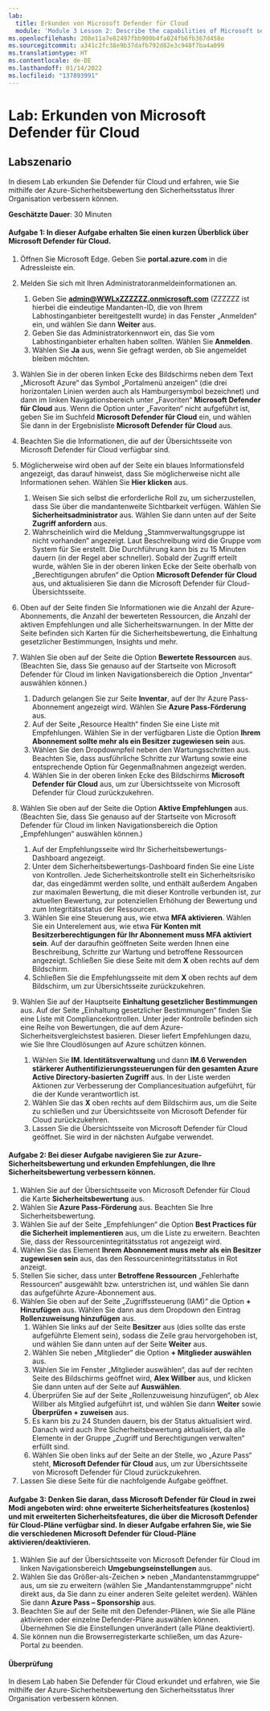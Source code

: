 ```yaml
---
lab:
  title: Erkunden von Microsoft Defender für Cloud
  module: 'Module 3 Lesson 2: Describe the capabilities of Microsoft security solutions: Describe security management capabilities of Azure'
ms.openlocfilehash: 208e11a7e82497fbb900b4fa024fb6fb367d458e
ms.sourcegitcommit: a341c2fc38e9b37dafb792d82e3c948f7ba4a099
ms.translationtype: HT
ms.contentlocale: de-DE
ms.lasthandoff: 01/14/2022
ms.locfileid: "137893991"
---
```

# <a name="lab-explore-microsoft-defender-for-cloud"></a>Lab: Erkunden von Microsoft Defender für Cloud

## <a name="lab-scenario"></a>Labszenario
In diesem Lab erkunden Sie Defender für Cloud und erfahren, wie Sie mithilfe der Azure-Sicherheitsbewertung den Sicherheitsstatus Ihrer Organisation verbessern können.

**Geschätzte Dauer**: 30 Minuten

#### <a name="task-1-in-this-task-you-will-take-a-brief-tour-of-microsoft-defender-for-cloud"></a>Aufgabe 1: In dieser Aufgabe erhalten Sie einen kurzen Überblick über Microsoft Defender für Cloud.
1.  Öffnen Sie Microsoft Edge. Geben Sie **portal.azure.com** in die Adressleiste ein.

1. Melden Sie sich mit Ihren Administratoranmeldeinformationen an.
    1. Geben Sie **admin@WWLxZZZZZZ.onmicrosoft.com** (ZZZZZZ ist hierbei die eindeutige Mandanten-ID, die von Ihrem Labhostinganbieter bereitgestellt wurde) in das Fenster „Anmelden“ ein, und wählen Sie dann **Weiter** aus.
    1. Geben Sie das Administratorkennwort ein, das Sie vom Labhostinganbieter erhalten haben sollten. Wählen Sie **Anmelden**.
    1. Wählen Sie **Ja** aus, wenn Sie gefragt werden, ob Sie angemeldet bleiben möchten.

1. Wählen Sie in der oberen linken Ecke des Bildschirms neben dem Text „Microsoft Azure“ das Symbol „Portalmenü anzeigen“ (die drei horizontalen Linien werden auch als Hamburgersymbol bezeichnet) und dann im linken Navigationsbereich unter „Favoriten“ **Microsoft Defender für Cloud** aus.  Wenn die Option unter „Favoriten“ nicht aufgeführt ist, geben Sie im Suchfeld **Microsoft Defender für Cloud** ein, und wählen Sie dann in der Ergebnisliste **Microsoft Defender für Cloud** aus.

1. Beachten Sie die Informationen, die auf der Übersichtsseite von Microsoft Defender für Cloud verfügbar sind.  

1. Möglicherweise wird oben auf der Seite ein blaues Informationsfeld angezeigt, das darauf hinweist, dass Sie möglicherweise nicht alle Informationen sehen.  Wählen Sie **Hier klicken** aus.
    1. Weisen Sie sich selbst die erforderliche Roll zu, um sicherzustellen, dass Sie über die mandantenweite Sichtbarkeit verfügen.  Wählen Sie **Sicherheitsadministrator** aus. Wählen Sie dann unten auf der Seite **Zugriff anfordern** aus.
    1. Wahrscheinlich wird die Meldung „Stammverwaltungsgruppe ist nicht vorhanden“ angezeigt.  Laut Beschreibung wird die Gruppe vom System für Sie erstellt.  Die Durchführung kann bis zu 15 Minuten dauern (in der Regel aber schneller).  Sobald der Zugriff erteilt wurde, wählen Sie in der oberen linken Ecke der Seite oberhalb von „Berechtigungen abrufen“ die Option **Microsoft Defender für Cloud** aus, und aktualisieren Sie dann die Microsoft Defender für Cloud-Übersichtsseite.

1. Oben auf der Seite finden Sie Informationen wie die Anzahl der Azure-Abonnements, die Anzahl der bewerteten Ressourcen, die Anzahl der aktiven Empfehlungen und alle Sicherheitswarnungen.  In der Mitte der Seite befinden sich Karten für die Sicherheitsbewertung, die Einhaltung gesetzlicher Bestimmungen, Insights und mehr.  

1. Wählen Sie oben auf der Seite die Option **Bewertete Ressourcen** aus.  (Beachten Sie, dass Sie genauso auf der Startseite von Microsoft Defender für Cloud im linken Navigationsbereich die Option „Inventar“ auswählen können.)
    1. Dadurch gelangen Sie zur Seite **Inventar**, auf der Ihr Azure Pass-Abonnement angezeigt wird.  Wählen Sie **Azure Pass-Förderung** aus.
    1. Auf der Seite „Resource Health“ finden Sie eine Liste mit Empfehlungen.  Wählen Sie in der verfügbaren Liste die Option **Ihrem Abonnement sollte mehr als ein Besitzer zugewiesen sein** aus.
    1. Wählen Sie den Dropdownpfeil neben den Wartungsschritten aus. Beachten Sie, dass ausführliche Schritte zur Wartung sowie eine entsprechende Option für Gegenmaßnahmen angezeigt werden.  
    1. Wählen Sie in der oberen linken Ecke des Bildschirms **Microsoft Defender für Cloud** aus, um zur Übersichtsseite von Microsoft Defender für Cloud zurückzukehren.

1. Wählen Sie oben auf der Seite die Option **Aktive Empfehlungen** aus.  (Beachten Sie, dass Sie genauso auf der Startseite von Microsoft Defender für Cloud im linken Navigationsbereich die Option „Empfehlungen“ auswählen können.)
    1. Auf der Empfehlungsseite wird Ihr Sicherheitsbewertungs-Dashboard angezeigt.
    1. Unter dem Sicherheitsbewertungs-Dashboard finden Sie eine Liste von Kontrollen. Jede Sicherheitskontrolle stellt ein Sicherheitsrisiko dar, das eingedämmt werden sollte, und enthält außerdem Angaben zur maximalen Bewertung, die mit dieser Kontrolle verbunden ist, zur aktuellen Bewertung, zur potenziellen Erhöhung der Bewertung und zum Integritätsstatus der Ressourcen.  
    1. Wählen Sie eine Steuerung aus, wie etwa **MFA aktivieren**.  Wählen Sie ein Unterelement aus, wie etwa **Für Konten mit Besitzerberechtigungen für Ihr Abonnement muss MFA aktiviert sein**.  Auf der daraufhin geöffneten Seite werden Ihnen eine Beschreibung, Schritte zur Wartung und betroffene Ressourcen angezeigt. Schließen Sie diese Seite mit dem **X** oben rechts auf dem Bildschirm.
    1. Schließen Sie die Empfehlungsseite mit dem **X** oben rechts auf dem Bildschirm, um zur Übersichtsseite zurückzukehren.

1. Wählen Sie auf der Hauptseite **Einhaltung gesetzlicher Bestimmungen** aus. Auf der Seite „Einhaltung gesetzlicher Bestimmungen“ finden Sie eine Liste mit Compliancekontrollen.  Unter jeder Kontrolle befinden sich eine Reihe von Bewertungen, die auf dem Azure-Sicherheitsvergleichstest basieren. Dieser liefert Empfehlungen dazu, wie Sie Ihre Cloudlösungen auf Azure schützen können.
    1. Wählen Sie **IM. Identitätsverwaltung** und dann **IM.6 Verwenden stärkerer Authentifizierungssteuerungen für den gesamten Azure Active Directory-basierten Zugriff** aus.  In der Liste werden Aktionen zur Verbesserung der Compliancesituation aufgeführt, für die der Kunde verantwortlich ist.
    1. Wählen Sie das **X** oben rechts auf dem Bildschirm aus, um die Seite zu schließen und zur Übersichtsseite von Microsoft Defender für Cloud zurückzukehren. 
    1. Lassen Sie die Übersichtsseite von Microsoft Defender für Cloud geöffnet. Sie wird in der nächsten Aufgabe verwendet.


#### <a name="task-2-in-this-task-you-will-navigate-to-azure-secure-score-and-explore-recommendations-that-can-improve-your-secure-score"></a>Aufgabe 2: Bei dieser Aufgabe navigieren Sie zur Azure-Sicherheitsbewertung und erkunden Empfehlungen, die Ihre Sicherheitsbewertung verbessern können. 

1. Wählen Sie auf der Übersichtsseite von Microsoft Defender für Cloud die Karte **Sicherheitsbewertung** aus.
1. Wählen Sie **Azure Pass-Förderung** aus.  Beachten Sie Ihre Sicherheitsbewertung.
1. Wählen Sie auf der Seite „Empfehlungen“ die Option **Best Practices für die Sicherheit implementieren** aus, um die Liste zu erweitern. Beachten Sie, dass der Ressourcenintegritätsstatus rot angezeigt wird.
1. Wählen Sie das Element **Ihrem Abonnement muss mehr als ein Besitzer zugewiesen sein** aus, das den Ressourcenintegritätsstatus in Rot anzeigt. 
1. Stellen Sie sicher, dass unter **Betroffene Ressourcen** „Fehlerhafte Ressourcen“ ausgewählt bzw. unterstrichen ist, und wählen Sie dann das aufgeführte Azure-Abonnement aus.
1. Wählen Sie oben auf der Seite „Zugriffssteuerung (IAM)“ die Option **+ Hinzufügen** aus. Wählen Sie dann aus dem Dropdown den Eintrag **Rollenzuweisung hinzufügen** aus.
    1. Wählen Sie links auf der Seite **Besitzer** aus (dies sollte das erste aufgeführte Element sein), sodass die Zeile grau hervorgehoben ist, und wählen Sie dann unten auf der Seite **Weiter** aus.
    1. Wählen Sie neben „Mitglieder“ die Option **+ Mitglieder auswählen** aus. 
    1. Wählen Sie im Fenster „Mitglieder auswählen“, das auf der rechten Seite des Bildschirms geöffnet wird, **Alex Willber** aus, und klicken Sie dann unten auf der Seite auf **Auswählen**.  
    1. Überprüfen Sie auf der Seite „Rollenzuweisung hinzufügen“, ob Alex Willber als Mitglied aufgeführt ist, und wählen Sie dann **Weiter** sowie **Überprüfen + zuweisen** aus.
    1. Es kann bis zu 24 Stunden dauern, bis der Status aktualisiert wird. Danach wird auch Ihre Sicherheitsbewertung aktualisiert, da alle Elemente in der Gruppe „Zugriff und Berechtigungen verwalten“ erfüllt sind.
    1. Wählen Sie oben links auf der Seite an der Stelle, wo „Azure Pass“ steht, **Microsoft Defender für Cloud** aus, um zur Übersichtsseite von Microsoft Defender für Cloud zurückzukehren.
1. Lassen Sie diese Seite für die nachfolgende Aufgabe geöffnet.


#### <a name="task-3--recall-that-microsoft-defender-for-cloud-is-offered-in-two-modes-without-enhanced-security-features-free-and-with-enhanced-security-features-which-are-available-through-the-microsoft-defender-for-cloud-plans-in-this-task-you-discover-how-to-enabledisable-the-various-microsoft-defender-for-cloud-plans"></a>Aufgabe 3:  Denken Sie daran, dass Microsoft Defender für Cloud in zwei Modi angeboten wird: ohne erweiterte Sicherheitsfeatures (kostenlos) und mit erweiterten Sicherheitsfeatures, die über die Microsoft Defender für Cloud-Pläne verfügbar sind. In dieser Aufgabe erfahren Sie, wie Sie die verschiedenen Microsoft Defender für Cloud-Pläne aktivieren/deaktivieren.

1.  Wählen Sie auf der Übersichtsseite von Microsoft Defender für Cloud im linken Navigationsbereich **Umgebungseinstellungen** aus.
1. Wählen Sie das Größer-als-Zeichen **>** neben „Mandantenstammgruppe“ aus, um sie zu erweitern (wählen Sie „Mandantenstammgruppe“ nicht direkt aus, da Sie dann zu einer anderen Seite geleitet werden). Wählen Sie dann **Azure Pass – Sponsorship** aus.
1.  Beachten Sie auf der Seite mit den Defender-Plänen, wie Sie alle Pläne aktivieren oder einzelne Defender-Pläne auswählen können. Übernehmen Sie die Einstellungen unverändert (alle Pläne deaktiviert).
1.  Sie können nun die Browserregisterkarte schließen, um das Azure-Portal zu beenden.


#### <a name="review"></a>Überprüfung
In diesem Lab haben Sie Defender für Cloud erkundet und erfahren, wie Sie mithilfe der Azure-Sicherheitsbewertung den Sicherheitsstatus Ihrer Organisation verbessern können.


